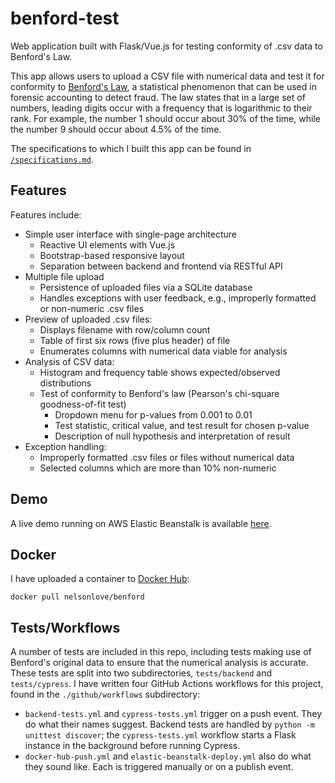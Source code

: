# benford-test

Web application built with Flask/Vue.js for testing conformity of .csv data to Benford's Law.

This app allows users to upload a CSV file with numerical data and test it for conformity to [Benford's Law](https://en.wikipedia.org/wiki/Benford's_law), a statistical phenomenon that can be used in forensic accounting to detect fraud. The law states that in a large set of numbers, leading digits occur with a frequency that is logarithmic to their rank. For example, the number 1 should occur about 30% of the time, while the number 9 should occur about 4.5% of the time.

The specifications to which I built this app can be found in [`/specifications.md`](https://github.com/nelsonlove/benford-test/blob/main/specifications.md).

## Features

Features include:

- Simple user interface with single-page architecture
  - Reactive UI elements with Vue.js
  - Bootstrap-based responsive layout
  - Separation between backend and frontend via RESTful API
- Multiple file upload
  - Persistence of uploaded files via a SQLite database
  - Handles exceptions with user feedback, e.g., improperly formatted or non-numeric .csv files
- Preview of uploaded .csv files:
  - Displays filename with row/column count
  - Table of first six rows (five plus header) of file
  - Enumerates columns with numerical data viable for analysis
- Analysis of CSV data:
  - Histogram and frequency table shows expected/observed distributions
  - Test of conformity to Benford's law (Pearson's chi-square goodness-of-fit test)
    - Dropdown menu for p-values from 0.001 to 0.01
    - Test statistic, critical value, and test result for chosen p-value
    - Description of null hypothesis and interpretation of result
- Exception handling:
  - Improperly formatted .csv files or files without numerical data
  - Selected columns which are more than 10% non-numeric

## Demo

A live demo running on AWS Elastic Beanstalk is available [here](http://benford.nelson.love).

## Docker

I have uploaded a container to [Docker Hub](https://hub.docker.com/r/nelsonlove/benford):

`docker pull nelsonlove/benford`

## Tests/Workflows

A number of tests are included in this repo, including tests making use of Benford's original data to ensure that the numerical analysis is accurate. These tests are split into two subdirectories, `tests/backend` and `tests/cypress`. I have written four GitHub Actions workflows for this project, found in the `./github/workflows` subdirectory:

- `backend-tests.yml` and `cypress-tests.yml` trigger on a push event. They do what their names suggest. Backend tests are handled by `python -m unittest discover`; the `cypress-tests.yml` workflow starts a Flask instance in the background before running Cypress.
- `docker-hub-push.yml` and `elastic-beanstalk-deploy.yml` also do what they sound like. Each is triggered manually or on a publish event.

